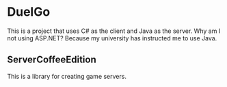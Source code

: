 # DuelGo
This is a project that uses C# as the client and Java as the server. Why am I not using ASP.NET? Because my university has instructed me to use Java.

## ServerCoffeeEdition
This is a library for creating game servers.
